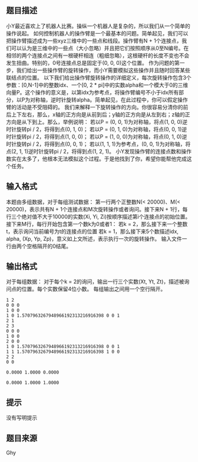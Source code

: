 


## 题目描述
小Y最近喜欢上了机器人比赛。操纵一个机器人是复杂的，所以我们从一个简单的操作说起。
如何控制机器人的操作臂是一个最基本的问题。简单起见，我们可以把操作臂描述成为一些xyz三维中的一些点和线段。操作臂有N + 1个连接点，我们可以认为是三维中的一些点（大小忽略）并且把它们按照顺序从0至N编号。在相邻的两个连接点之间有一根硬杆相连（粗细忽略），这根硬杆的长度不变也不会发生扭曲。特别的，0号连接点总是固定于(0, 0, 0)这个位置。
作为问题的第一步，我们给出一些操作臂的旋转操作，而小Y需要模拟这些操作并且随时回答某些联结点的位置。
以下我们给出操作臂旋转操作的详细定义，每次旋转操作包含3个参数：[0,N-1]中的整数idx、一个[0, 2 * pi]中的实数alpha和一个模大于0的三维向量P。这个操作的意义是，以第idx为参考点，将操作臂编号不小于idx所有部分，以P为对称轴，逆时针旋转alpha。简单起见，在此过程中，你可以假定操作臂的活动是不受阻碍的。
我们来解释一下旋转操作的方向。你很容易分清你的前后上下左右，那么，x轴的正方向是从前到后；y轴的正方向是从左到右；z轴的正方向是从下到上。那么，举例说明：
若以P = (0, 0, 1)为对称轴，将点(1, 0, 0)逆时针旋转pi / 2，将得到点(0, 1, 0)；
若以P = (0, 1, 0)为对称轴，将点(0, 0, 1)逆时针旋转pi / 2，将得到点(1, 0, 0)；
若以P = (1, 0, 0)为对称轴，将点(0, 1, 0)逆时针旋转pi / 2，将得到点(0, 0, 1)；
若以(1, 1, 1)为参考点，(0, 0, 1)为对称轴，将点(2, 1, 1)逆时针旋转pi / 2，将得到点(1, 2, 1)。
小Y发现操作臂的连接点数和操作数实在太多了，他根本无法模拟这个过程。于是他找到了你，希望你能帮他完成这个任务。
## 输入格式
本题由多组数据，对于每组测试数据：
第一行两个正整数N(< 20000)、M(< 20000)，表示共有N + 1个连接点和M次旋转操作或者询问。接下来N + 1行，每行三个绝对值不大于10000的实数(Xi, Yi, Zi)按顺序描述第i个连接点的初始位置。接下来M行，每行开始包含第一个数k为0或者1：
若k = 2，那么接下来一个整数t，表示询问当前编号为t的连接点的位置
若k = 1，那么接下来5个数描述idx, alpha, (Xp, Yp, Zp)，意义如上文所述，表示执行一次的旋转操作。
输入文件一行由两个空格隔开的0结尾。
## 输出格式
对于每组数据：
对于每个k = 2的询问，输出一行三个实数(Xt, Yt, Zt)，描述被询问点的位置。每个实数保留4位小数。
每组输出之间用一个空行隔开。

```input1
1 2
0 0 0
1 0 0
1 0 1.5707963267948966192313216916398 0 0 1
2 1
2 3
0 0 0
1 0 0
2 0 0
1 0 1.5707963267948966192313216916398 0 0 1
1 1 1.5707963267948966192313216916398 1 0 0
2 2
0 0

```
```output1
0.0000 1.0000 0.0000

0.0000 1.0000 1.0000
```

## 提示
没有写明提示
## 题目来源
Ghy


